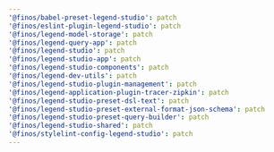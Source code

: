 ```yaml
---
'@finos/babel-preset-legend-studio': patch
'@finos/eslint-plugin-legend-studio': patch
'@finos/legend-model-storage': patch
'@finos/legend-query-app': patch
'@finos/legend-studio': patch
'@finos/legend-studio-app': patch
'@finos/legend-studio-components': patch
'@finos/legend-dev-utils': patch
'@finos/legend-studio-plugin-management': patch
'@finos/legend-application-plugin-tracer-zipkin': patch
'@finos/legend-studio-preset-dsl-text': patch
'@finos/legend-studio-preset-external-format-json-schema': patch
'@finos/legend-studio-preset-query-builder': patch
'@finos/legend-studio-shared': patch
'@finos/stylelint-config-legend-studio': patch
---
```

